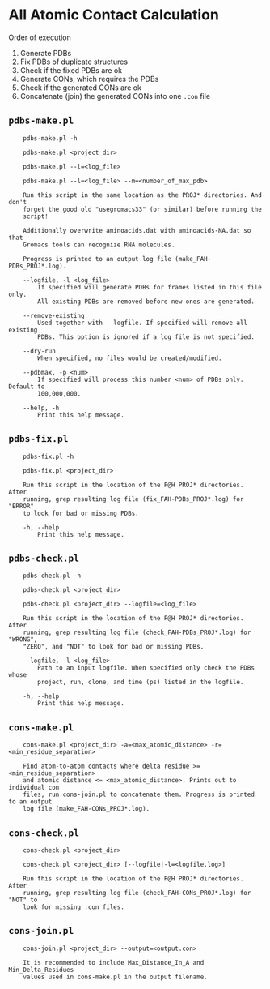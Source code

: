 # All Atomic Contact Calculation

Order of execution

  1. Generate PDBs
  1. Fix PDBs of duplicate structures
  1. Check if the fixed PDBs are ok
  1. Generate CONs, which requires the PDBs
  1. Check if the generated CONs are ok
  1. Concatenate (join) the generated CONs into one `.con` file

## `pdbs-make.pl`

```man
    pdbs-make.pl -h

    pdbs-make.pl <project_dir>

    pdbs-make.pl --l=<log_file>

    pdbs-make.pl --l=<log_file> --m=<number_of_max_pdb>

    Run this script in the same location as the PROJ* directories. And don't
    forget the good old "usegromacs33" (or similar) before running the
    script!

    Additionally overwrite aminoacids.dat with aminoacids-NA.dat so that
    Gromacs tools can recognize RNA molecules.

    Progress is printed to an output log file (make_FAH-PDBs_PROJ*.log).

    --logfile, -l <log_file>
        If specified will generate PDBs for frames listed in this file only.
        All existing PDBs are removed before new ones are generated.

    --remove-existing
        Used together with --logfile. If specified will remove all existing
        PDBs. This option is ignored if a log file is not specified.

    --dry-run
        When specified, no files would be created/modified.

    --pdbmax, -p <num>
        If specified will process this number <num> of PDBs only. Default to
        100,000,000.

    --help, -h
        Print this help message.
```

## `pdbs-fix.pl`

```man
    pdbs-fix.pl -h

    pdbs-fix.pl <project_dir>

    Run this script in the location of the F@H PROJ* directories. After
    running, grep resulting log file (fix_FAH-PDBs_PROJ*.log) for "ERROR"
    to look for bad or missing PDBs.

    -h, --help
        Print this help message.
```

## `pdbs-check.pl`

```man
    pdbs-check.pl -h

    pdbs-check.pl <project_dir>

    pdbs-check.pl <project_dir> --logfile=<log_file>

    Run this script in the location of the F@H PROJ* directories. After
    running, grep resulting log file (check_FAH-PDBs_PROJ*.log) for "WRONG",
    "ZERO", and "NOT" to look for bad or missing PDBs.

    --logfile, -l <log_file>
        Path to an input logfile. When specified only check the PDBs whose
        project, run, clone, and time (ps) listed in the logfile.

    -h, --help
        Print this help message.
```

## `cons-make.pl`

```man
    cons-make.pl <project_dir> -a=<max_atomic_distance> -r=<min_residue_separation>

    Find atom-to-atom contacts where delta residue >= <min_residue_separation>
    and atomic distance <= <max_atomic_distance>. Prints out to individual con
    files, run cons-join.pl to concatenate them. Progress is printed to an output
    log file (make_FAH-CONs_PROJ*.log).
```

## `cons-check.pl`

```man
    cons-check.pl <project_dir>

    cons-check.pl <project_dir> [--logfile|-l=<logfile.log>]

    Run this script in the location of the F@H PROJ* directories. After
    running, grep resulting log file (check_FAH-CONs_PROJ*.log) for "NOT" to
    look for missing .con files.
```

## `cons-join.pl`

```man
    cons-join.pl <project_dir> --output=<output.con>

    It is recommended to include Max_Distance_In_A and Min_Delta_Residues
    values used in cons-make.pl in the output filename.
```
